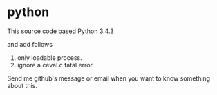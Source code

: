 # python

This source code based Python 3.4.3

and add follows

1. only loadable process.
2. ignore a ceval.c fatal error.

Send me github's message or email when you want to know something about this.
